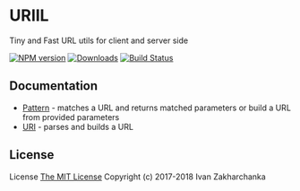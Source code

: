 # URIIL

Tiny and Fast URL utils for client and server side

[![NPM version][npm-image]][npm-url]
[![Downloads][downloads-image]][npm-url]
[![Build Status][travis-image]][travis-url]

## Documentation

 - [Pattern](docs/Pattern.md) - matches a URL and returns matched parameters or build a URL from provided parameters
 - [URI](docs/URI.md) - parses and builds a URL

## License
License [The MIT License](http://opensource.org/licenses/MIT)
Copyright (c) 2017-2018 Ivan Zakharchanka

[downloads-image]: https://img.shields.io/npm/dm/uriil.svg
[npm-url]: https://www.npmjs.com/package/uriil
[npm-image]: https://img.shields.io/npm/v/uriil.svg

[travis-url]: https://travis-ci.org/3axap4eHko/react-steersman
[travis-image]: https://img.shields.io/travis/3axap4eHko/react-steersman/master.svg
